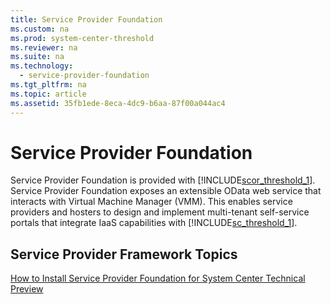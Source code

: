 ```yaml
---
title: Service Provider Foundation
ms.custom: na
ms.prod: system-center-threshold
ms.reviewer: na
ms.suite: na
ms.technology: 
  - service-provider-foundation
ms.tgt_pltfrm: na
ms.topic: article
ms.assetid: 35fb1ede-8eca-4dc9-b6aa-87f00a044ac4
---
```

# Service Provider Foundation
Service Provider Foundation is provided with  [!INCLUDE[scor_threshold_1](../Token/scor_threshold_1_md.md)]. Service Provider Foundation exposes an extensible OData web service that interacts with Virtual Machine Manager \(VMM\). This enables service providers and hosters to design and implement multi\-tenant self\-service portals that integrate IaaS capabilities with [!INCLUDE[sc_threshold_1](../Token/sc_threshold_1_md.md)].

## Service Provider Framework Topics
[How to Install Service Provider Foundation for System Center  Technical Preview](../Topic/How-to-Install-Service-Provider-Foundation-for-System-Center--Technical-Preview.md)

